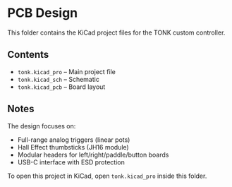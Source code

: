 # PCB Design

This folder contains the KiCad project files for the TONK custom controller.

## Contents

- `tonk.kicad_pro` – Main project file
- `tonk.kicad_sch` – Schematic
- `tonk.kicad_pcb` – Board layout

## Notes

The design focuses on:

- Full-range analog triggers (linear pots)
- Hall Effect thumbsticks (JH16 module)
- Modular headers for left/right/paddle/button boards
- USB-C interface with ESD protection

To open this project in KiCad, open `tonk.kicad_pro` inside this folder.
